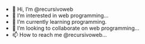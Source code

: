 - 👋 Hi, I’m @recursivoweb
- 👀 I’m interested in web programming...
- 🌱 I’m currently learning programming.
- 💞️ I’m looking to collaborate on web programming...
- 📫 How to reach me @recursivoweb...

<!---
recursivoweb/recursivoweb is a ✨ special ✨ repository because its `README.md` (this file) appears on your GitHub profile.
You can click the Preview link to take a look at your changes.
--->
